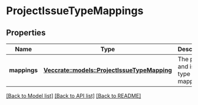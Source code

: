 # ProjectIssueTypeMappings

## Properties

Name | Type | Description | Notes
------------ | ------------- | ------------- | -------------
**mappings** | [**Vec<crate::models::ProjectIssueTypeMapping>**](ProjectIssueTypeMapping.md) | The project and issue type mappings. | 

[[Back to Model list]](../README.md#documentation-for-models) [[Back to API list]](../README.md#documentation-for-api-endpoints) [[Back to README]](../README.md)


